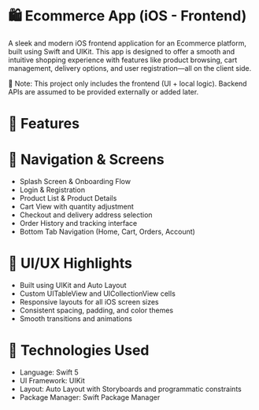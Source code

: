 # 🛍️ Ecommerce App (iOS - Frontend)
A sleek and modern iOS frontend application for an Ecommerce platform, built using Swift and UIKit. This app is designed to offer a smooth and intuitive shopping experience with features like product browsing, cart management, delivery options, and user registration—all on the client side.

🔧 Note: This project only includes the frontend (UI + local logic). Backend APIs are assumed to be provided externally or added later.

# 🚀 Features

# 🧭 Navigation & Screens
* Splash Screen & Onboarding Flow
* Login & Registration
* Product List & Product Details
* Cart View with quantity adjustment
* Checkout and delivery address selection
* Order History and tracking interface
* Bottom Tab Navigation (Home, Cart, Orders, Account)
 # 🎨 UI/UX Highlights
* Built using UIKit and Auto Layout
* Custom UITableView and UICollectionView cells
* Responsive layouts for all iOS screen sizes
* Consistent spacing, padding, and color themes
* Smooth transitions and animations

# 📱 Technologies Used
* Language: Swift 5
* UI Framework: UIKit
* Layout: Auto Layout with Storyboards and programmatic constraints
* Package Manager:  Swift Package Manager
